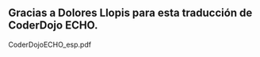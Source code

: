 ## Gracias a Dolores Llopis para esta traducción de CoderDojo ECHO.

<pdf width="900" height="1000">CoderDojoECHO\_esp.pdf</pdf>
